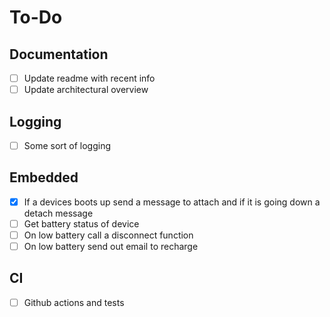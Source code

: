 # To-Do

## Documentation
- [ ] Update readme with recent info
- [ ] Update architectural overview

## Logging
- [ ] Some sort of logging

## Embedded
- [x] If a devices boots up send a message to attach and if it is going down a detach message
- [ ] Get battery status of device
- [ ] On low battery call a disconnect function
- [ ] On low battery send out email to recharge 

## CI
- [ ] Github actions and tests